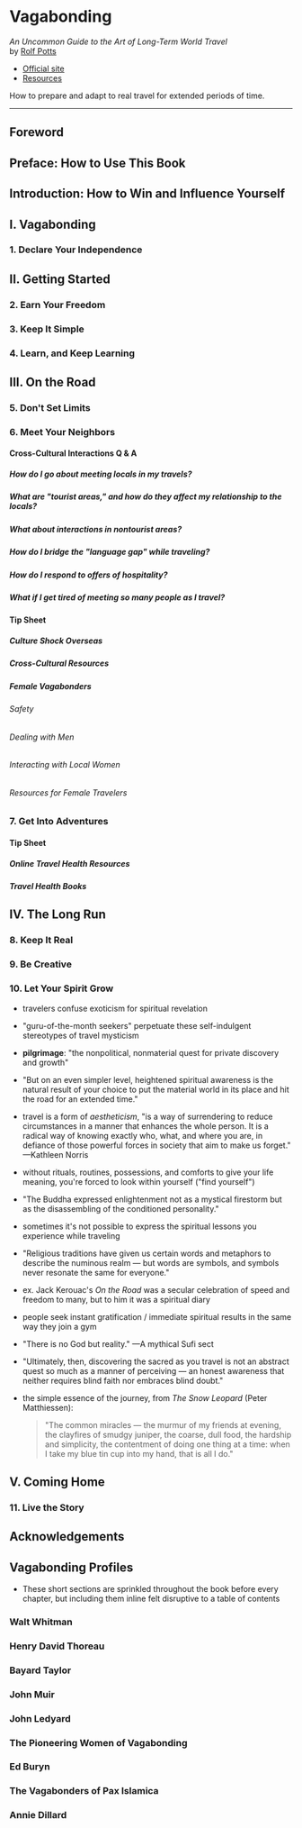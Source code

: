 # Vagabonding

*An Uncommon Guide to the Art of Long-Term World Travel*<br>
by [Rolf Potts](http://rolfpotts.com)

- [Official site](http://www.vagabonding.net)
- [Resources](http://www.vagabonding.net/resources/)

How to prepare and adapt to real travel for extended periods of time.

---

## Foreword

## Preface: How to Use This Book

## Introduction: How to Win and Influence Yourself

## I. Vagabonding

### 1. Declare Your Independence

## II. Getting Started

### 2. Earn Your Freedom

### 3. Keep It Simple

### 4. Learn, and Keep Learning

## III. On the Road

### 5. Don't Set Limits

### 6. Meet Your Neighbors

#### Cross-Cultural Interactions Q & A

##### How do I go about meeting locals in my travels?

##### What are "tourist areas," and how do they affect my relationship to the locals?

##### What about interactions in nontourist areas?

##### How do I bridge the "language gap" while traveling?

##### How do I respond to offers of hospitality?

##### What if I get tired of meeting so many people as I travel?

#### Tip Sheet

##### Culture Shock Overseas

##### Cross-Cultural Resources

##### Female Vagabonders

###### Safety

###### Dealing with Men

###### Interacting with Local Women

###### Resources for Female Travelers

### 7. Get Into Adventures

#### Tip Sheet

##### Online Travel Health Resources

##### Travel Health Books

## IV. The Long Run

### 8. Keep It Real

### 9. Be Creative

### 10. Let Your Spirit Grow

- travelers confuse exoticism for spiritual revelation
- "guru-of-the-month seekers" perpetuate these self-indulgent stereotypes of travel mysticism
- **pilgrimage**: "the nonpolitical, nonmaterial quest for private discovery and growth"
- "But on an even simpler level, heightened spiritual awareness is the natural result of your choice to put the material world in its place and hit the road for an extended time."
- travel is a form of *aestheticism*, "is a way of surrendering to reduce circumstances in a manner that enhances the whole person.  It is a radical way of knowing exactly who, what, and where you are, in defiance of those powerful forces in society that aim to make us forget." —Kathleen Norris
- without rituals, routines, possessions, and comforts to give your life meaning, you're forced to look within yourself ("find yourself")
- "The Buddha expressed enlightenment not as a mystical firestorm but as the disassembling of the conditioned personality."
- sometimes it's not possible to express the spiritual lessons you experience while traveling
- "Religious traditions have given us certain words and metaphors to describe the numinous realm — but words are symbols, and symbols never resonate the same for everyone."
- ex. Jack Kerouac's *On the Road* was a secular celebration of speed and freedom to many, but to him it was a spiritual diary
- people seek instant gratification / immediate spiritual results in the same way they join a gym
- "There is no God but reality." —A mythical Sufi sect
- "Ultimately, then, discovering the sacred as you travel is not an abstract quest so much as a manner of perceiving — an honest awareness that neither requires blind faith nor embraces blind doubt."
- the simple essence of the journey, from *The Snow Leopard* (Peter Matthiessen):

  > "The common miracles — the murmur of my friends at evening, the clayfires of smudgy juniper, the coarse, dull food, the hardship and simplicity, the contentment of doing one thing at a time: when I take my blue tin cup into my hand, that is all I do."

## V. Coming Home

### 11. Live the Story

## Acknowledgements

## Vagabonding Profiles

- These short sections are sprinkled throughout the book before every chapter, but including them inline felt disruptive to a table of contents

### Walt Whitman

### Henry David Thoreau

### Bayard Taylor

### John Muir

### John Ledyard

### The Pioneering Women of Vagabonding

### Ed Buryn

### The Vagabonders of Pax Islamica

### Annie Dillard
